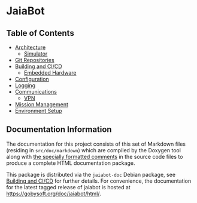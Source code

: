 # JaiaBot

## Table of Contents

- [Architecture](page10_architecture.md)
    - [Simulator](page11_simulator.md)
- [Git Repositories](page19_repository.md)
- [Building and CI/CD](page20_build.md)
    - [Embedded Hardware](page25_embedded_setup.md)
- [Configuration](page30_configuration.md)
- [Logging](page40_logging.md)
- [Communications](page50_communications.md)
    - [VPN](page55_vpn.md)
- [Mission Management](page60_mission_management.md)
- [Environment Setup](environment_setup.md)

## Documentation Information

The documentation for this project consists of this set of Markdown files (residing in `src/doc/markdown`) which are compiled by the Doxygen tool along with [the specially formatted comments](https://www.doxygen.nl/manual/docblocks.html) in the source code files to produce a complete HTML documentation package.

This package is distributed via the `jaiabot-doc` Debian package, see [Building and CI/CD](page20_build.md) for further details. For convenience, the documentation for the latest tagged release of jaiabot is hosted at <https://gobysoft.org/doc/jaiabot/html/>.

